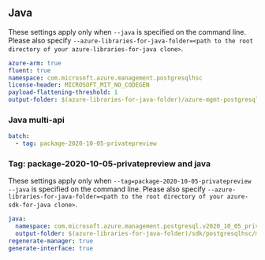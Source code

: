 ## Java

These settings apply only when `--java` is specified on the command line.
Please also specify `--azure-libraries-for-java-folder=<path to the root directory of your azure-libraries-for-java clone>`.

``` yaml $(java)
azure-arm: true
fluent: true
namespace: com.microsoft.azure.management.postgresqlhsc
license-header: MICROSOFT_MIT_NO_CODEGEN
payload-flattening-threshold: 1
output-folder: $(azure-libraries-for-java-folder)/azure-mgmt-postgresqlhsc
```

### Java multi-api

``` yaml $(java) && $(multiapi)
batch:
  - tag: package-2020-10-05-privatepreview
```

### Tag: package-2020-10-05-privatepreview and java

These settings apply only when `--tag=package-2020-10-05-privatepreview --java` is specified on the command line.
Please also specify `--azure-libraries-for-java-folder=<path to the root directory of your azure-sdk-for-java clone>`.

``` yaml $(tag) == 'package-2020-10-05-privatepreview' && $(java) && $(multiapi)
java:
  namespace: com.microsoft.azure.management.postgresql.v2020_10_05_privatepreview
  output-folder: $(azure-libraries-for-java-folder)/sdk/postgresqlhsc/mgmt-v2020_10_05_privatepreview
regenerate-manager: true
generate-interface: true
```